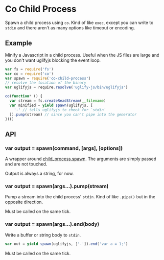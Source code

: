# Co Child Process

Spawn a child process using `co`. Kind of like `exec`, except you can write to `stdin` and there aren't as many options like timeout or encoding.

## Example

Minify a Javascript in a child process. Useful when the JS files are large and you don't want uglifyjs blocking the event loop.

```js
var fs = require('fs')
var co = require('co')
var spawn = require('co-child-process')
// resolve the location of the binary
var uglifyjs = require.resolve('uglify-js/bin/uglifyjs')

co(function* () {
  var stream = fs.createReadStream(__filename)
  var minified = yield spawn(uglifyjs, [
    '-' // tells uglifyjs to check for `stdin`
  ]).pump(stream) // since you can't pipe into the generator
})()
```

## API

### var output = spawn(command, [args], [options])

A wrapper around [child_process.spawn](http://nodejs.org/api/child_process.html#child_process_child_process_spawn_command_args_options). The arguments are simply passed and are not touched.

Output is always a string, for now.

### var output = spawn(args...).pump(stream)

Pump a stream into the child process' `stdin`. Kind of like `.pipe()` but in the opposite direction.

Must be called on the same tick.

### var output = spawn(args...).end(body)

Write a buffer or string body to `stdin`.

```js
var out = yield spawn(uglifyjs, ['-']).end('var a = 1;')
```

Must be called on the same tick.
